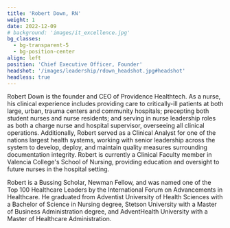 ```yaml
---
title: 'Robert Down, RN'
weight: 1
date: 2022-12-09
# background: 'images/it_excellence.jpg'
bg_classes:
  - bg-transparent-5
  - bg-position-center
align: left
position: 'Chief Executive Officer, Founder'
headshot: '/images/leadership/rdown_headshot.jpg#headshot'
headless: true
---
```


Robert Down is the founder and CEO of Providence Healthtech. As a nurse, his clinical experience includes providing care to critically-ill patients at both large, urban, trauma centers and community hospitals; precepting both student nurses and nurse residents; and serving in nurse leadership roles as both a charge nurse and hospital supervisor, overseeing all clinical operations. Additionally, Robert  served as a Clinical Analyst for one of the nations largest health systems, working with senior leadership across the system to develop, deploy, and maintain quality measures surrounding documentation integrity. Robert is currently a Clinical Faculty member in Valencia College's School of Nursing, providing education and oversight to future nurses in the hospital setting.

Robert is a Bussing Scholar, Newman Fellow, and was named one of the Top 100 Healthcare Leaders by the International Forum on Advancements in Healthcare. He graduated from Adventist University of Health Sciences with a Bachelor of Science in Nursing degree, Stetson University with a Master of Business Administration degree, and AdventHealth University with a Master of Healthcare Administration.
